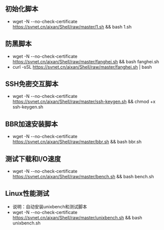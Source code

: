 ## 初始化脚本  
* wget -N --no-check-certificate  https://svnet.cn/aixan/Shell/raw/master/1.sh && bash 1.sh  
## 防黑脚本  
* wget -N --no-check-certificate  https://svnet.cn/aixan/Shell/raw/master/fanghei.sh && bash fanghei.sh
* curl -sSL https://svnet.cn/aixan/Shell/raw/master/fanghei.sh | bash
## SSH免密交互脚本  
* wget -N --no-check-certificate  https://svnet.cn/aixan/Shell/raw/master/ssh-keygen.sh && chmod +x ssh-keygen.sh
## BBR加速安装脚本  
* wget -N --no-check-certificate  https://svnet.cn/aixan/Shell/raw/master/bbr.sh && bash bbr.sh
## 测试下载和I/O速度  
* wget -N --no-check-certificate  https://svnet.cn/aixan/Shell/raw/master/bench.sh && bash bench.sh  
## Linux性能测试
* 说明：自动安装unixbench和测试脚本  
* wget -N --no-check-certificate  https://svnet.cn/aixan/Shell/raw/master/unixbench.sh && bash unixbench.sh
